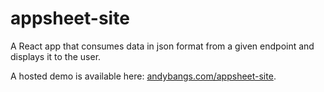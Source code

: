 appsheet-site
===========
A React app that consumes data in json format from a given endpoint and displays it to the user.

A hosted demo is available here: <a href="http://andybangs.com/appsheet-site">andybangs.com/appsheet-site</a>.

